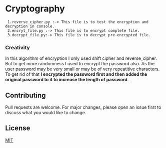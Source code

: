 # Cryptography
```
 1.reverse_cipher.py :-> This file is to test the encryption and decryption in console.
 2.encryt_file.py :-> This file is to encrypt complete file.
 3.decrypt_file.py:-> This file is to decrypt pre-encrypted file.
```
### Creativity
In this algorithm of encryption I only used shift cipher and reverse_cipher.
But to get more randomness I used to encrypt the password also.
As the user password may be very small or may be of very repeatitive characters.
To get rid of that **I encrypted the password first and then added the original password to it to increase the length of password**.

## Contributing
Pull requests are welcome. For major changes, please open an issue first to discuss what you would like to change.

## License
[MIT](https://choosealicense.com/licenses/mit/)
